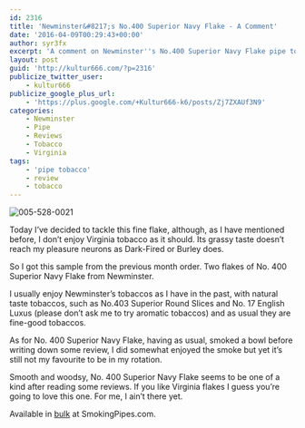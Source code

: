 ```yaml
---
id: 2316
title: 'Newminster&#8217;s No.400 Superior Navy Flake - A Comment'
date: '2016-04-09T00:29:43+00:00'
author: syr3fx
excerpt: 'A comment on Newminster''s No.400 Superior Navy Flake pipe tobacco.'
layout: post
guid: 'http://kultur666.com/?p=2316'
publicize_twitter_user:
    - kultur666
publicize_google_plus_url:
    - 'https://plus.google.com/+Kultur666-k6/posts/Zj7ZXAUf3N9'
categories:
    - Newminster
    - Pipe
    - Reviews
    - Tobacco
    - Virginia
tags:
    - 'pipe tobacco'
    - review
    - tobacco
---
```


![005-528-0021](http://localhost:8080/wp-content/uploads/2016/03/005-528-0021.jpg)

Today I’ve decided to tackle this fine flake, although, as I have mentioned before, I don’t enjoy Virginia tobacco as it should. Its grassy taste doesn’t reach my pleasure neurons as Dark-Fired or Burley does.

So I got this sample from the previous month order. Two flakes of No. 400 Superior Navy Flake from Newminster.

I usually enjoy Newminster’s tobaccos as I have in the past, with natural taste tobaccos, such as No.403 Superior Round Slices and No. 17 English Luxus (please don’t ask me to try aromatic tobaccos) and as usual they are fine-good tobaccos.

As for No. 400 Superior Navy Flake, having as usual, smoked a bowl before writing down some review, I did somewhat enjoyed the smoke but yet it’s still not my favourite to be in my rotation.

Smooth and woodsy, No. 400 Superior Navy Flake seems to be one of a kind after reading some reviews. If you like Virginia flakes I guess you’re going to love this one. For me, I ain’t there yet.

Available in [bulk](https://www.smokingpipes.com/tobacco/by-maker/Newminster/bulk/moreinfo.cfm?product_id=102422) at SmokingPipes.com.